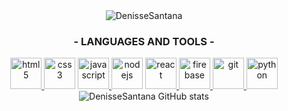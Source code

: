 <div align="center">
  <img src="https://github.com/DenisseSantana/DenisseSantana/blob/main/assets/gif.gif?raw=true" alt="DenisseSantana" background-size="contain"/>
</div>

<div align="center">
   <h3>- LANGUAGES AND TOOLS -</h3>
   <a href="https://www.w3.org/html/" target="_blank"> <img src="https://media.giphy.com/media/XAxylRMCdpbEWUAvr8/giphy.gif" alt="html5" width="50" height="50"/> </a>
  <a href="https://www.w3schools.com/css/" target="_blank"> <img src="https://media.giphy.com/media/fsEaZldNC8A1PJ3mwp/giphy.gif" alt="css3" width="50" height="50"/></a>
  <a href="https://developer.mozilla.org/en-US/docs/Web/JavaScript" target="_blank"> <img src="https://media.giphy.com/media/ln7z2eWriiQAllfVcn/giphy.gif" alt="javascript" width="50" height="50"/> </a>
  <a href="https://nodejs.org" target="_blank"> <img src="https://media.giphy.com/media/kdFc8fubgS31b8DsVu/giphy.gif" alt="nodejs" width="50" height="50"/></a>
  <a href="https://reactjs.org/" target="_blank"> <img src="https://media.giphy.com/media/eNAsjO55tPbgaor7ma/giphy.gif" alt="react" width="50" height="50"/> </a>
  <a href="https://firebase.google.com/" target="_blank"> <img src="https://media.giphy.com/media/Ri2TUcKlaOcaDBxFpY/giphy.gif" alt="firebase" width="50" height="50"/> </a>
  <a href="https://git-scm.com/" target="_blank"> <img src="https://media.giphy.com/media/kH1DBkPNyZPOk0BxrM/giphy.gif" alt="git" height="50"/> </a>
  <a href="https://docs.python.org/3/" target="_blank"> <img src="https://media.giphy.com/media/LMt9638dO8dftAjtco/giphy.gif" alt="python" height="50"/> </a>
</div>
<div align="center">
  <img align="center" alt='DenisseSantana GitHub stats' src="https://github-readme-stats.vercel.app/api?username=denissesantana&theme=raywhite&show_icons=true" /> 
</div>
<!--
**DenisseSantana/DenisseSantana** is a ✨ _special_ ✨ repository because its `README.md` (this file) appears on your GitHub profile.
### Hi there 👋

Here are some ideas to get you started:

- 🔭 I’m currently working on ...
- 🌱 I’m currently learning ...
- 👯 I’m looking to collaborate on ...
- 🤔 I’m looking for help with ...
- 💬 Ask me about ...
- 📫 How to reach me: ...
- 😄 Pronouns: ...
- ⚡ Fun fact: ...
-->
